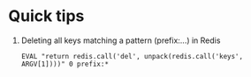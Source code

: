 # Quick tips

1. Deleting all keys matching a pattern (prefix:...) in Redis

    `EVAL "return redis.call('del', unpack(redis.call('keys', ARGV[1])))" 0 prefix:*`
